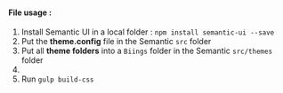 #### File usage :
1. Install Semantic UI in a local folder : `npm install semantic-ui --save`
1. Put the **theme.config** file in the Semantic `src` folder
2. Put all **theme folders** into a `Biings` folder in the Semantic `src/themes` folder
3. 
4. Run `gulp build-css`